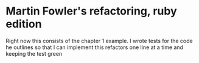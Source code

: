 # Martin Fowler's refactoring, ruby edition

Right now this consists of the chapter 1 example. I wrote tests for the code he outlines
so that I can implement this refactors one line at a time and keeping the test green

